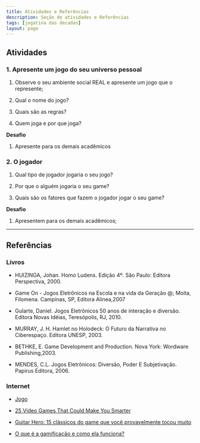```yaml
---
title: Atividades e Referências
description: Seção de atividades e Referências
tags: [jogatina das decadas]
layout: page
---
```


## Atividades

### 1. Apresente um jogo do seu universo pessoal
1. Observe o seu ambiente  social REAL e apresente um jogo que o represente;

2. Qual o nome do jogo?

3. Quais são as regras?

4. Quem joga e por que joga?


**Desafio**

1. Apresente para os demais acadêmicos

### 2. O jogador

1. Qual tipo de jogador jogaria o seu jogo?

2. Por que o alguém jogaria o seu game?

3. Quais são os fatores que fazem o jogador jogar o seu game?


**Desafio**

1. Apresentem para os demais acadêmicos;

***

## Referências

### Livros

- HUIZINGA, Johan. Homo Ludens. Edição 4º. São Paulo: Editora Perspectiva, 2000.

- Game On - Jogos Eletrônicos na Escola e na vida da Geração @; Moita, Filomena. Campinas, SP, Editora Alinea,2007

- Gularte, Daniel. Jogos Eletrônicos 50 anos de interação e diversão. Editora Novas Idéias, Teresópolis, RJ, 2010.

- MURRAY, J. H. Hamlet no Holodeck: O Futuro da Narrativa no Ciberespaço. Editora UNESP, 2003.

- BETHKE, E. Game Development and Production. Nova York: Wordware Publishing,2003.

- MENDES, C.L. Jogos Eletrônicos: Diversão, Poder E Subjetivação. Papirus Editora, 2006.


### Internet

- [Jogo](https://pt.wikipedia.org/wiki/Jogo)

- [25 Video Games That Could Make You Smarter](https://www.raisesmartkid.com/6-to-10-years-old/5-articles/57-what-video-games-are-good-for-the-brain)

- [Guitar Hero: 15 clássicos do game que você provavelmente tocou muito](https://rollingstone.uol.com.br/noticia/guitar-hero-15-classicos-do-game-que-voce-provavelmente-tocou-muito/)

- [O que é a gamificação e como ela funciona?](https://www.edools.com/o-que-e-gamificacao/)
